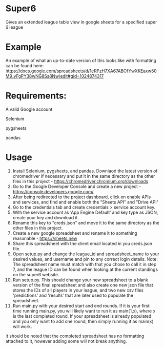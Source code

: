 # Super6
Gives an extended league table view in google sheets for a specified super 6 league

# Example
An example of what an up-to-date version of this looks like with formatting can be found here: https://docs.google.com/spreadsheets/d/1eRPzH7XA67ABOfYwXKEaxw50M9_yFgPY38wNG8Ss8Nw/edit#gid=1024874317

# Requirements:
A valid Google account

Selenium

pygsheets

pandas

# Usage
1. Install Selenium, pygsheets, and pandas. Downlaod the latest version of chromedriver if necessary and put it in the same directory as the other files in this project - https://chromedriver.chromium.org/downloads
2. Go to the Google Developer Console and create a new project - https://console.developers.google.com/
3. After being redirected to the project dashboard, click on enable APIs and services, and find and enable both the "Sheets API" and "Drive API"
4. Go to the credentials tab and create credentials > service account key.
5. With the service account as ‘App Engine Default’ and key type as JSON, create your key and download it.
6. Rename this key to "creds.json" and move it to the same directory as the other files in this project.
7. Create a new google spreadsheet and rename it to something reasonable - https://sheets.new
8. Share this spreadsheet with the client email located in you creds.json file.
9. Open setup.py and change the league_id and spreadsheet_name to your desired values, and username and pin to any correct login details.
  Note: The spreadsheet name must match with that you chose to call it in step 7, and the league ID can be found when looking at the current standings on the super6 website.
10. Run setup.py. This should change your new spreadsheet to a blank version of the final spreadsheet and also create one new json file that stores the IDs of all players in your league, and two new csv files 'predictions' and 'results' that are later used to populate the spreadsheet.
11. Run main.py with your desired start and end rounds. If it is your first time running main.py, you will likely want to run it as main(1,x), where x is the last completed round. If your spreadsheet is already populated and you only want to add one round, then simply running it as main(x) will work.

It should be noted that the completed spreadsheet has no formatting attached to it, however adding some will not break anything.

